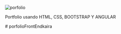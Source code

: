 ![porfolio](https://user-images.githubusercontent.com/92038167/198077568-7737bc69-9d48-4f00-8242-ff6e2fd29a86.png)
<div><p>Portfolio usando HTML, CSS, BOOTSTRAP Y ANGULAR</p></div>
# porfolioFrontEndkaira
